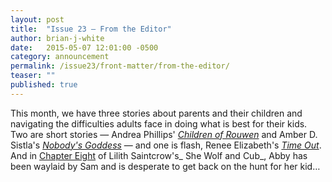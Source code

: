 ```yaml
---
layout: post
title:  "Issue 23 — From the Editor"
author: brian-j-white
date:   2015-05-07 12:01:00 -0500
category: announcement
permalink: /issue23/front-matter/from-the-editor/
teaser: ""
published: true
---
```


This month, we have three stories about parents and their children and navigating the difficulties adults face in doing what is best for their kids. Two are short stories — Andrea Phillips' [_Children of Rouwen_](/issue23/chapter/children-of-rouwen/) and Amber D. Sistla's [_Nobody's Goddess_](/issue23/chapter/nobodys-goddess/) — and one is flash, Renee Elizabeth's [_Time Out_](/issue23/chapter/time-out/). And in [Chapter Eight](/issue23/chapter/she-wolf-and-cub-chapter-eight/) of Lilith Saintcrow's_ She Wolf and Cub_, Abby has been waylaid by Sam and is desperate to get back on the hunt for her kid…

